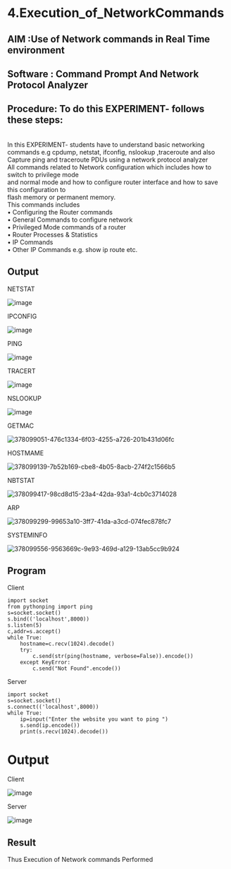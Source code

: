 # 4.Execution_of_NetworkCommands
## AIM :Use of Network commands in Real Time environment
## Software : Command Prompt And Network Protocol Analyzer
## Procedure: To do this EXPERIMENT- follows these steps:
<BR>
In this EXPERIMENT- students have to understand basic networking commands e.g cpdump, netstat, ifconfig, nslookup ,traceroute and also Capture ping and traceroute PDUs using a network protocol analyzer 
<BR>
All commands related to Network configuration which includes how to switch to privilege mode
<BR>
and normal mode and how to configure router interface and how to save this configuration to
<BR>
flash memory or permanent memory.
<BR>
This commands includes
<BR>
• Configuring the Router commands
<BR>
• General Commands to configure network
<BR>
• Privileged Mode commands of a router 
<BR>
• Router Processes & Statistics
<BR>
• IP Commands
<BR>
• Other IP Commands e.g. show ip route etc.
<BR>

## Output

NETSTAT

![image](https://github.com/user-attachments/assets/90a767a3-8587-4864-9959-a42f63f8c13c)

IPCONFIG

![image](https://github.com/user-attachments/assets/e9a41425-9e57-48dd-8245-950521aaf423)

PING

![image](https://github.com/user-attachments/assets/f8b8f4b1-c9ad-4817-8929-1428fbc08d10)

TRACERT

![image](https://github.com/user-attachments/assets/c7da7592-4482-4baa-9232-67f800a82332)

NSLOOKUP

![image](https://github.com/user-attachments/assets/7cfbc284-915a-4a60-bb56-df575b95fc1a)

GETMAC

![378099051-476c1334-6f03-4255-a726-201b431d06fc](https://github.com/user-attachments/assets/c4fc71f2-747b-423f-a8ad-67ad91ef8d95)

HOSTMAME

![378099139-7b52b169-cbe8-4b05-8acb-274f2c1566b5](https://github.com/user-attachments/assets/fb500420-273e-4cc7-8420-e147b4575c9a)

NBTSTAT

![378099417-98cd8d15-23a4-42da-93a1-4cb0c3714028](https://github.com/user-attachments/assets/6a4ca773-35f4-4c9b-8585-cf8bc5fd53ae)

ARP

![378099299-99653a10-3ff7-41da-a3cd-074fec878fc7](https://github.com/user-attachments/assets/479f9634-26d7-4a4a-9a4a-1e5722dfa6f1)

SYSTEMINFO

![378099556-9563669c-9e93-469d-a129-13ab5cc9b924](https://github.com/user-attachments/assets/906f9266-19ab-48fe-a910-3d77dba38596)

## Program

Client

```
import socket 
from pythonping import ping 
s=socket.socket() 
s.bind(('localhost',8000)) 
s.listen(5) 
c,addr=s.accept() 
while True: 
    hostname=c.recv(1024).decode() 
    try: 
        c.send(str(ping(hostname, verbose=False)).encode()) 
    except KeyError: 
        c.send("Not Found".encode())
```

Server

```
import socket 
s=socket.socket() 
s.connect(('localhost',8000)) 
while True: 
    ip=input("Enter the website you want to ping ") 
    s.send(ip.encode()) 
    print(s.recv(1024).decode())
```

# Output

Client

![image](https://github.com/user-attachments/assets/1efb88a6-8ef7-4648-a316-b5453d5dfe0e)

Server

![image](https://github.com/user-attachments/assets/4f52171f-15c1-401c-9aad-8ca4f5658474)


## Result
Thus Execution of Network commands Performed 
